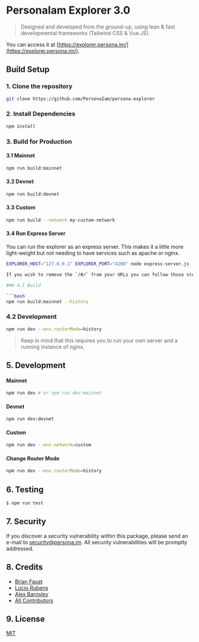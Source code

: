 # PersonaIam Explorer 3.0

> Designed and developed from the ground-up, using lean & fast developmental frameworks (Tailwind CSS & Vue.JS).

You can access it at [https://explorer.persona.im/](https://explorer.persona.im/).

## Build Setup

### 1. Clone the repository

```bash
git clone https://github.com/PersonaIam/persona-explorer
```

### 2. Install Dependencies

```bash
npm install
```

### 3. Build for Production

#### 3.1 Mainnet

```bash
npm run build:mainnet
```

#### 3.2 Devnet

```bash
npm run build:devnet
```

#### 3.3 Custom

```bash
npm run build --network my-custom-network
```

#### 3.4 Run Express Server

You can run the explorer as an express server. This makes it a little more light-weight but not needing to have services such as apache or nginx.

```bash
EXPLORER_HOST="127.0.0.1" EXPLORER_PORT="4200" node express-server.js

If you wish to remove the `/#/` from your URLs you can follow those steps https://router.vuejs.org/en/essentials/history-mode.html.

### 4.1 Build

```bash
npm run build:mainnet --history
```

### 4.2 Development

```bash
npm run dev --env.routerMode=history
```

> Keep in mind that this requires you to run your own server and a running instance of nginx.

## 5. Development

#### Mainnet

```bash
npm run dev # or npm run dev:mainnet
```

#### Devnet

```bash
npm run dev:devnet
```

#### Custom

```bash
npm run dev --env.network=custom
```

#### Change Router Mode

```bash
npm run dev --env.routerMode=history
```

## 6. Testing

``` bash
$ npm run test
```

## 7. Security

If you discover a security vulnerability within this package, please send an e-mail to security@persona.im. All security vulnerabilities will be promptly addressed.

## 8. Credits

- [Brian Faust](https://github.com/faustbrian)
- [Lúcio Rubens](https://github.com/luciorubeens)
- [Alex Barnsley](https://github.com/alexbarnsley)
- [All Contributors](../../contributors)

## 9. License

[MIT](LICENSE)
